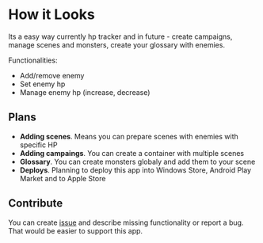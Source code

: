 # How it Looks

Its a easy way currently hp tracker and in future - create campaigns, manage scenes and monsters,
create your glossary with enemies.

Functionalities:

- Add/remove enemy
- Set enemy hp
- Manage enemy hp (increase, decrease)

## Plans

- **Adding scenes**. Means you can prepare scenes with enemies with specific HP
- **Adding campaings**. You can create a container with multiple scenes
- **Glossary**. You can create monsters globaly and add them to your scene
- **Deploys**. Planning to deploy this app into Windows Store, Android Play Market and to 
Apple Store

## Contribute

You can create [issue](https://github.com/daviatorstorm/HowItLooks/issues/new) and describe 
missing functionality or report a bug. That would be easier to support this app.